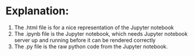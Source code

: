 # Explanation:
1. The .html file is for a nice representation of the Jupyter notebook
2. The .ipynb file is the Jupyter notebook, which needs Jupyter notebook server up and running before it can be rendered correctly
3. The .py file is the raw python code from the Jupyter notebook. 
